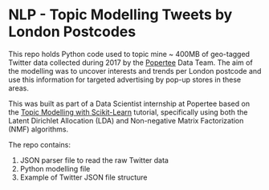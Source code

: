 # NLP - Topic Modelling Tweets by London Postcodes

This repo holds Python code used to topic mine ~ 400MB of geo-tagged Twitter data collected during 2017 by the [Popertee](https://popertee.com) Data Team. The aim of the modelling was to uncover interests and trends per London postcode and use this information for targeted advertising by pop-up stores in these areas.

This was built as part of a Data Scientist internship at Popertee based on the [Topic Modelling with Scikit-Learn](https://medium.com/mlreview/topic-modeling-with-scikit-learn-e80d33668730) tutorial, specifically using both the Latent Dirichlet Allocation (LDA) and Non-negative Matrix Factorization (NMF) algorithms.

The repo contains:
1. JSON parser file to read the raw Twitter data
2. Python modelling file
3. Example of Twitter JSON file structure




